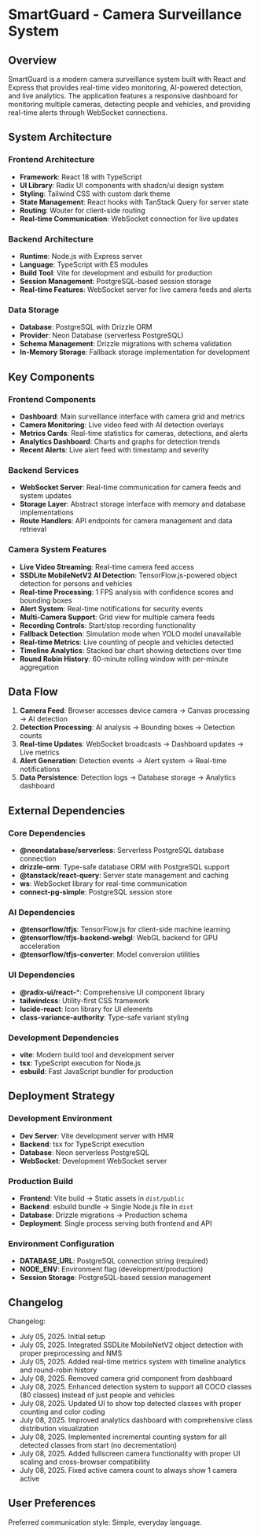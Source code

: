 # SmartGuard - Camera Surveillance System

## Overview

SmartGuard is a modern camera surveillance system built with React and Express that provides real-time video monitoring, AI-powered detection, and live analytics. The application features a responsive dashboard for monitoring multiple cameras, detecting people and vehicles, and providing real-time alerts through WebSocket connections.

## System Architecture

### Frontend Architecture
- **Framework**: React 18 with TypeScript
- **UI Library**: Radix UI components with shadcn/ui design system
- **Styling**: Tailwind CSS with custom dark theme
- **State Management**: React hooks with TanStack Query for server state
- **Routing**: Wouter for client-side routing
- **Real-time Communication**: WebSocket connection for live updates

### Backend Architecture
- **Runtime**: Node.js with Express server
- **Language**: TypeScript with ES modules
- **Build Tool**: Vite for development and esbuild for production
- **Session Management**: PostgreSQL-based session storage
- **Real-time Features**: WebSocket server for live camera feeds and alerts

### Data Storage
- **Database**: PostgreSQL with Drizzle ORM
- **Provider**: Neon Database (serverless PostgreSQL)
- **Schema Management**: Drizzle migrations with schema validation
- **In-Memory Storage**: Fallback storage implementation for development

## Key Components

### Frontend Components
- **Dashboard**: Main surveillance interface with camera grid and metrics
- **Camera Monitoring**: Live video feed with AI detection overlays
- **Metrics Cards**: Real-time statistics for cameras, detections, and alerts
- **Analytics Dashboard**: Charts and graphs for detection trends
- **Recent Alerts**: Live alert feed with timestamp and severity

### Backend Services
- **WebSocket Server**: Real-time communication for camera feeds and system updates
- **Storage Layer**: Abstract storage interface with memory and database implementations
- **Route Handlers**: API endpoints for camera management and data retrieval

### Camera System Features
- **Live Video Streaming**: Real-time camera feed access
- **SSDLite MobileNetV2 AI Detection**: TensorFlow.js-powered object detection for persons and vehicles
- **Real-time Processing**: 1 FPS analysis with confidence scores and bounding boxes
- **Alert System**: Real-time notifications for security events
- **Multi-Camera Support**: Grid view for multiple camera feeds
- **Recording Controls**: Start/stop recording functionality
- **Fallback Detection**: Simulation mode when YOLO model unavailable
- **Real-time Metrics**: Live counting of people and vehicles detected
- **Timeline Analytics**: Stacked bar chart showing detections over time
- **Round Robin History**: 60-minute rolling window with per-minute aggregation

## Data Flow

1. **Camera Feed**: Browser accesses device camera → Canvas processing → AI detection
2. **Detection Processing**: AI analysis → Bounding boxes → Detection counts
3. **Real-time Updates**: WebSocket broadcasts → Dashboard updates → Live metrics
4. **Alert Generation**: Detection events → Alert system → Real-time notifications
5. **Data Persistence**: Detection logs → Database storage → Analytics dashboard

## External Dependencies

### Core Dependencies
- **@neondatabase/serverless**: Serverless PostgreSQL database connection
- **drizzle-orm**: Type-safe database ORM with PostgreSQL support
- **@tanstack/react-query**: Server state management and caching
- **ws**: WebSocket library for real-time communication
- **connect-pg-simple**: PostgreSQL session store

### AI Dependencies
- **@tensorflow/tfjs**: TensorFlow.js for client-side machine learning
- **@tensorflow/tfjs-backend-webgl**: WebGL backend for GPU acceleration
- **@tensorflow/tfjs-converter**: Model conversion utilities

### UI Dependencies
- **@radix-ui/react-***: Comprehensive UI component library
- **tailwindcss**: Utility-first CSS framework
- **lucide-react**: Icon library for UI elements
- **class-variance-authority**: Type-safe variant styling

### Development Dependencies
- **vite**: Modern build tool and development server
- **tsx**: TypeScript execution for Node.js
- **esbuild**: Fast JavaScript bundler for production

## Deployment Strategy

### Development Environment
- **Dev Server**: Vite development server with HMR
- **Backend**: tsx for TypeScript execution
- **Database**: Neon serverless PostgreSQL
- **WebSocket**: Development WebSocket server

### Production Build
- **Frontend**: Vite build → Static assets in `dist/public`
- **Backend**: esbuild bundle → Single Node.js file in `dist`
- **Database**: Drizzle migrations → Production schema
- **Deployment**: Single process serving both frontend and API

### Environment Configuration
- **DATABASE_URL**: PostgreSQL connection string (required)
- **NODE_ENV**: Environment flag (development/production)
- **Session Storage**: PostgreSQL-based session management

## Changelog

Changelog:
- July 05, 2025. Initial setup
- July 05, 2025. Integrated SSDLite MobileNetV2 object detection with proper preprocessing and NMS
- July 05, 2025. Added real-time metrics system with timeline analytics and round-robin history
- July 08, 2025. Removed camera grid component from dashboard
- July 08, 2025. Enhanced detection system to support all COCO classes (80 classes) instead of just people and vehicles
- July 08, 2025. Updated UI to show top detected classes with proper counting and color coding
- July 08, 2025. Improved analytics dashboard with comprehensive class distribution visualization
- July 08, 2025. Implemented incremental counting system for all detected classes from start (no decrementation)
- July 08, 2025. Added fullscreen camera functionality with proper UI scaling and cross-browser compatibility
- July 08, 2025. Fixed active camera count to always show 1 camera active

## User Preferences

Preferred communication style: Simple, everyday language.